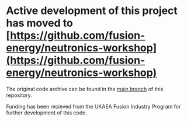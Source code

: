 # Active development of this project has moved to [https://github.com/fusion-energy/neutronics-workshop](https://github.com/fusion-energy/neutronics-workshop)

The original code archive can be found in the [main branch](https://github.com/ukaea/openmc_workshop/tree/main) of this repository.

Funding has been recieved from the UKAEA Fusion Industry Program for further development of this code.
